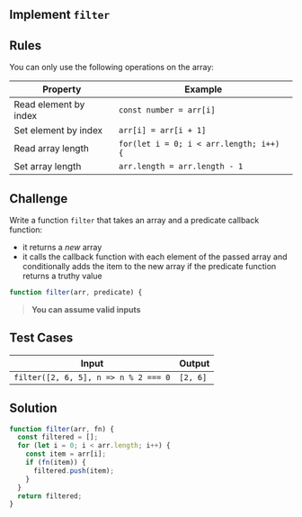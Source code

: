 ## Implement `filter`

## Rules

You can only use the following operations on the array:

| Property              | Example                                 |
| --------------------- | --------------------------------------- |
| Read element by index | `const number = arr[i]`                 |
| Set element by index  | `arr[i] = arr[i + 1]`                   |
| Read array length     | `for(let i = 0; i < arr.length; i++) {` |
| Set array length      | `arr.length = arr.length - 1`           |

## Challenge

Write a function `filter` that takes an array and a predicate callback function:

- it returns a _new_ array
- it calls the callback function with each element of the passed array and conditionally adds the item to the new array if the predicate function returns a truthy value

```js
function filter(arr, predicate) {
```

> **You can assume valid inputs**

## Test Cases

| Input                                | Output   |
| ------------------------------------ | -------- |
| `filter([2, 6, 5], n => n % 2 === 0` | `[2, 6]` |

## Solution

```js
function filter(arr, fn) {
  const filtered = [];
  for (let i = 0; i < arr.length; i++) {
    const item = arr[i];
    if (fn(item)) {
      filtered.push(item);
    }
  }
  return filtered;
}
```

